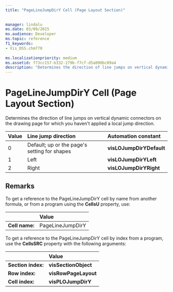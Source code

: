 ```yaml
---
title: "PageLineJumpDirY Cell (Page Layout Section)"
 
 
manager: lindalu
ms.date: 03/09/2015
ms.audience: Developer
ms.topic: reference
f1_keywords:
- Vis_DSS.chm770
 
ms.localizationpriority: medium
ms.assetid: f73cc157-b332-279b-f7cf-d5a090bc09a4
description: "Determines the direction of line jumps on vertical dynamic connectors on the drawing page for which you haven't applied a local jump direction."
---
```


# PageLineJumpDirY Cell (Page Layout Section)

Determines the direction of line jumps on vertical dynamic connectors on the drawing page for which you haven't applied a local jump direction.
  
|**Value**|**Line jump direction**|**Automation constant**|
|:-----|:-----|:-----|
| 0  <br/> | Default; up or the page's setting for shapes  <br/> |**visLOJumpDirYDefault** <br/> |
| 1  <br/> | Left  <br/> |**visLOJumpDirYLeft** <br/> |
| 2  <br/> | Right  <br/> |**visLOJumpDirYRight** <br/> |
   
## Remarks

To get a reference to the PageLineJumpDirY cell by name from another formula, or from a program using the **CellsU** property, use: 
  
||Value |
|:-----|:-----|
| **Cell name:**  <br/> | PageLineJumpDirY  <br/> |
   
To get a reference to the PageLineJumpDirY cell by index from a program, use the **CellsSRC** property with the following arguments: 
  
||Value |
|:-----|:-----|
| **Section index:**  <br/> |**visSectionObject** <br/> |
| **Row index:**  <br/> |**visRowPageLayout** <br/> |
| **Cell index:**  <br/> |**visPLOJumpDirY** <br/> |
   

